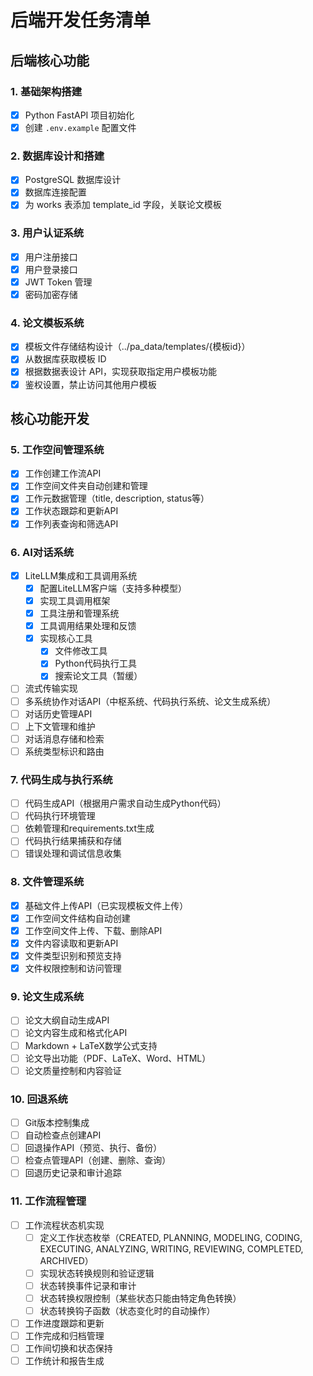# 后端开发任务清单

## 后端核心功能

### 1. 基础架构搭建
- [x] Python FastAPI 项目初始化
- [x] 创建 `.env.example` 配置文件

### 2. 数据库设计和搭建
- [x] PostgreSQL 数据库设计
- [x] 数据库连接配置
- [x] 为 works 表添加 template_id 字段，关联论文模板

### 3. 用户认证系统
- [x] 用户注册接口
- [x] 用户登录接口
- [x] JWT Token 管理
- [x] 密码加密存储

### 4. 论文模板系统
- [x] 模板文件存储结构设计（../pa_data/templates/{模板id}）
- [x] 从数据库获取模板 ID
- [x] 根据数据表设计 API，实现获取指定用户模板功能
- [x] 鉴权设置，禁止访问其他用户模板

## 核心功能开发

### 5. 工作空间管理系统
- [x] 工作创建工作流API
- [x] 工作空间文件夹自动创建和管理
- [x] 工作元数据管理（title, description, status等）
- [x] 工作状态跟踪和更新API
- [x] 工作列表查询和筛选API

### 6. AI对话系统
- [x] LiteLLM集成和工具调用系统
  - [x] 配置LiteLLM客户端（支持多种模型）
  - [x] 实现工具调用框架
  - [x] 工具注册和管理系统
  - [x] 工具调用结果处理和反馈
  - [x] 实现核心工具
    - [x] 文件修改工具
    - [x] Python代码执行工具
    - [x] 搜索论文工具（暂缓）
- [ ] 流式传输实现
- [ ] 多系统协作对话API（中枢系统、代码执行系统、论文生成系统）
- [ ] 对话历史管理API
- [ ] 上下文管理和维护
- [ ] 对话消息存储和检索
- [ ] 系统类型标识和路由

### 7. 代码生成与执行系统
- [ ] 代码生成API（根据用户需求自动生成Python代码）
- [ ] 代码执行环境管理
- [ ] 依赖管理和requirements.txt生成
- [ ] 代码执行结果捕获和存储
- [ ] 错误处理和调试信息收集

### 8. 文件管理系统
- [x] 基础文件上传API（已实现模板文件上传）
- [x] 工作空间文件结构自动创建
- [x] 工作空间文件上传、下载、删除API
- [x] 文件内容读取和更新API
- [x] 文件类型识别和预览支持
- [x] 文件权限控制和访问管理

### 9. 论文生成系统
- [ ] 论文大纲自动生成API
- [ ] 论文内容生成和格式化API
- [ ] Markdown + LaTeX数学公式支持
- [ ] 论文导出功能（PDF、LaTeX、Word、HTML）
- [ ] 论文质量控制和内容验证

### 10. 回退系统
- [ ] Git版本控制集成
- [ ] 自动检查点创建API
- [ ] 回退操作API（预览、执行、备份）
- [ ] 检查点管理API（创建、删除、查询）
- [ ] 回退历史记录和审计追踪

### 11. 工作流程管理
- [ ] 工作流程状态机实现
  - [ ] 定义工作状态枚举（CREATED, PLANNING, MODELING, CODING, EXECUTING, ANALYZING, WRITING, REVIEWING, COMPLETED, ARCHIVED）
  - [ ] 实现状态转换规则和验证逻辑
  - [ ] 状态转换事件记录和审计
  - [ ] 状态转换权限控制（某些状态只能由特定角色转换）
  - [ ] 状态转换钩子函数（状态变化时的自动操作）
- [ ] 工作进度跟踪和更新
- [ ] 工作完成和归档管理
- [ ] 工作间切换和状态保持
- [ ] 工作统计和报告生成